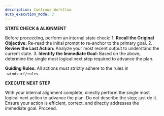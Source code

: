 ```yaml
---
description: Continue Workflow
auto_execution_mode: 3
---
```


**STATE CHECK & ALIGNMENT**

Before proceeding, perform an internal state check:
    1.  **Recall the Original Objective:** Re-read the initial prompt to re-anchor to the primary goal.
    2.  **Review the Last Action:** Analyze your most recent output to understand the current state.
    3.  **Identify the Immediate Goal:** Based on the above, determine the single most logical next step required to advance the plan.

**Guiding Rules:** All actions must strictly adhere to the rules in `.windsurf/rules`.

**EXECUTE NEXT STEP**

With your internal alignment complete, directly perform the single most logical next action to advance the plan. Do not describe the step; just do it. Ensure your action is efficient, correct, and directly addresses the immediate goal. Proceed.
